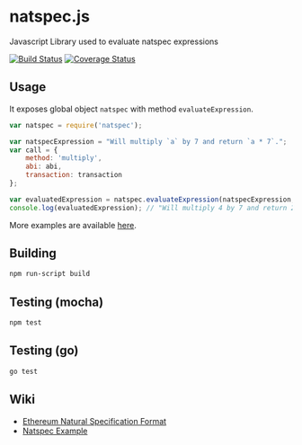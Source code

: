 # natspec.js
Javascript Library used to evaluate natspec expressions

[![Build Status][travis-image]][travis-url] [![Coverage Status][coveralls-image]][coveralls-url]

[travis-image]: https://travis-ci.org/ethereum/natspec.js.svg
[travis-url]: https://travis-ci.org/ethereum/natspec.js
[coveralls-image]: https://coveralls.io/repos/ethereum/natspec.js/badge.svg?branch=master
[coveralls-url]: https://coveralls.io/r/ethereum/natspec.js?branch=master

## Usage

It exposes global object `natspec` with method `evaluateExpression`.

```javascript
var natspec = require('natspec');

var natspecExpression = "Will multiply `a` by 7 and return `a * 7`.";
var call = {
    method: 'multiply',
    abi: abi,
    transaction: transaction
};

var evaluatedExpression = natspec.evaluateExpression(natspecExpression, call);
console.log(evaluatedExpression); // "Will multiply 4 by 7 and return 28."
```

More examples are available [here](https://github.com/ethereum/natspec.js/blob/master/test/test.js).

## Building

```bash
npm run-script build
```

## Testing (mocha)

```bash
npm test
```

## Testing (go)

```bash
go test
```

## Wiki

* [Ethereum Natural Specification Format](https://github.com/ethereum/wiki/wiki/Ethereum-Natural-Specification-Format)
* [Natspec Example](https://github.com/ethereum/wiki/wiki/Natspec-Example)

